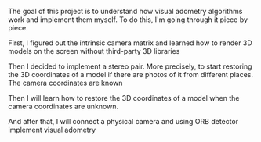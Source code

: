 The goal of this project is to understand how visual adometry algorithms work and implement them myself. To do this, I'm going through it piece by piece.

First, I figured out the intrinsic camera matrix and learned how to render 3D models on the screen without third-party 3D libraries

Then I decided to implement a stereo pair. More precisely, to start restoring the 3D coordinates of a model if there are photos of it from different places. The camera coordinates are known

Then I will learn how to restore the 3D coordinates of a model when the camera coordinates are unknown.

And after that, I will connect a physical camera and using ORB detector implement visual adometry